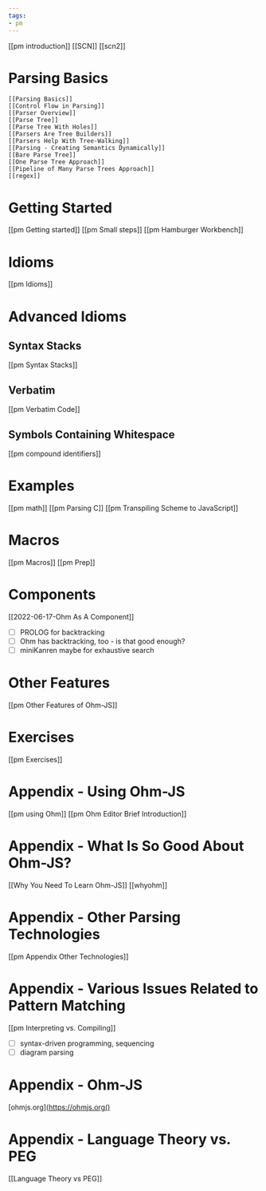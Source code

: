 ```yaml
---
tags:
- pm
---
```

[[pm introduction]]
[[SCN]]
[[scn2]]
# Parsing Basics 
    [[Parsing Basics]]
    [[Control Flow in Parsing]]
    [[Parser Overview]]
    [[Parse Tree]]
    [[Parse Tree With Holes]]
    [[Parsers Are Tree Builders]]
    [[Parsers Help With Tree-Walking]]
    [[Parsing - Creating Semantics Dynamically]]
    [[Bare Parse Tree]]
    [[One Parse Tree Approach]]
    [[Pipeline of Many Parse Trees Approach]]
    [[regex]]

# Getting Started
[[pm Getting started]]
[[pm Small steps]]
[[pm Hamburger Workbench]]
# Idioms
[[pm Idioms]]
# Advanced Idioms
## Syntax Stacks
[[pm Syntax Stacks]]
## Verbatim
[[pm Verbatim Code]]
## Symbols Containing Whitespace
[[pm compound identifiers]]
# Examples
[[pm math]]
[[pm Parsing C]]
[[pm Transpiling Scheme to JavaScript]]
# Macros
[[pm Macros]]
[[pm Prep]]
# Components
[[2022-06-17-Ohm As A Component]]
- [ ] PROLOG for backtracking
- [ ] Ohm has backtracking, too - is that good enough?
- [ ] miniKanren maybe for exhaustive search
# Other Features
[[pm Other Features of Ohm-JS]]
# Exercises
[[pm Exercises]]
# Appendix - Using Ohm-JS
[[pm using Ohm]]
[[pm Ohm Editor Brief Introduction]]
# Appendix - What Is So Good About Ohm-JS?
[[Why You Need To Learn Ohm-JS]]
[[whyohm]]
# Appendix - Other Parsing Technologies
[[pm Appendix Other Technologies]]
# Appendix - Various Issues Related to Pattern Matching
[[pm Interpreting vs. Compiling]]
- [ ] syntax-driven programming, sequencing
- [ ] diagram parsing

# Appendix - Ohm-JS
[ohmjs.org](https://ohmjs.org()
# Appendix - Language Theory vs. PEG
[[Language Theory vs PEG]]